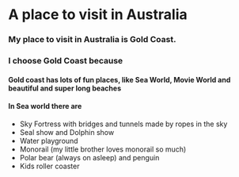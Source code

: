 # A place to visit in Australia

### My place to visit in Australia is Gold Coast.

### I choose Gold Coast because

#### Gold coast has lots of fun places, like Sea World, Movie World and beautiful and super long beaches

#### In Sea world there are
* Sky Fortress with bridges and tunnels made by ropes in the sky
* Seal show and Dolphin show
* Water playground
* Monorail (my little brother loves monorail so much)
* Polar bear (always on asleep) and penguin
* Kids roller coaster
